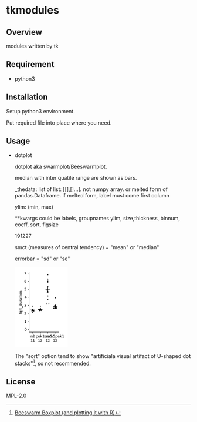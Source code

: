 # tkmodules

## Overview

modules written by tk

## Requirement
- python3


## Installation
Setup python3 environment.

Put required file into place where you need.


## Usage
- dotplot

    dotplot aka swarmplot/Beeswarmplot. 

    median with inter quatile range are shown as bars.

    _thedata: list of list: [[],[]...]. not numpy array. or melted form of pandas.Dataframe. if melted form, label must come first column

    ylim: (min, max)
    
    **kwargs could be labels, groupnames ylim, size,thickness,
     binnum, coeff, sort, figsize
    
    
    191227 
    
    smct (measures of central tendency) = "mean" or "median"
    
    errorbar = "sd" or "se"


    <img src= "images/dotplot.png" width="30%" >

    The "sort" option tend to show "artificiala visual artifact of U-shaped dot stacks"[^dotref1], so not recommended.


[^dotref1]: [Beeswarm Boxplot (and plotting it with R)](https://www.r-statistics.com/2011/03/beeswarm-boxplot-and-plotting-it-with-r/)

<!-- 
## Note
## Features 
## Author 

## Reference
-->

## License
MPL-2.0
